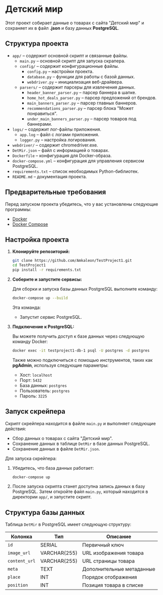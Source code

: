# Детский мир

Этот проект собирает данные о товарах с сайта "Детский мир" и сохраняет их в файл **.json** и базу данных **PostgreSQL**.

## Структура проекта

- `app/` – содержит основной скрипт и связанные файлы.
  - `main.py` – основной скрипт для запуска скрапера.
  - `config/` – содержит конфигурационные файлы.
    - `config.py` – настройки проекта.
    - `database.py` – функции для работы с базой данных.
    - `webdriver.py` – инициализация веб-драйвера.
  - `parsers/` – содержит парсеры для извлечения данных.
    - `header_banner_parser.py` – парсер баннера в шапке.
    - `home_hot_deals_parser.py` – парсер предложений от брендов.
    - `main_banners_parser.py` – парсер главных баннеров.
    - `recommendations_parser.py` – парсер блока "Может понравиться".
    - `under_main_banners_parser.py` – парсер товаров под баннерами.
- `logs/` – содержит лог-файлы приложения.
  - `app.log` – файл с логами приложения.
  - `logger.py` – настройка логирования.
- `webdriver/` – содержит chromedriver.exe.
- `DetMir.json` – файл с информацией о товарах.
- `Dockerfile` – конфигурация для Docker-образа.
- `docker-compose.yml` – конфигурация для управления сервисом PostgreSQL.
- `requirements.txt` – список необходимых Python-библиотек.
- `README.md` – документация проекта.


## Предварительные требования

Перед запуском проекта убедитесь, что у вас установлены следующие программы:

- [Docker](https://www.docker.com/)
- [Docker Compose](https://docs.docker.com/compose/)

## Настройка проекта

1. **Клонируйте репозиторий:**

   ```bash
   git clone https://github.com/Amkaleon/TestProject1.git
   cd TestProject1
   pip install -r requirements.txt
   ```

2. **Соберите и запустите сервисы:**

   Для сборки и запуска базы данных PostgreSQL выполните команду:

   ```bash
   docker-compose up --build
   ```

   Эта команда:
   - Запустит сервис PostgreSQL.

3. **Подключение к PostgreSQL:**

   Вы можете получить доступ к базе данных через следующую команду Docker:

   ```bash
   docker exec -it testproject1-db-1 psql -U postgres -d postgres
   ```

   Также можно подключиться с помощью инструментов, таких как **pgAdmin**, используя следующие параметры:
   - Хост: `localhost`
   - Порт: `5432`
   - База данных: `postgres`
   - Пользователь: `postgres`
   - Пароль: `3225`

## Запуск скрейпера

Скрипт скрейпера находится в файле `main.py` и выполняет следующие действия:

- Сбор данных о товарах с сайта "Детский мир".
- Сохранение данных в таблице `DetMir` в базе данных PostgreSQL.
- Сохранение данных в файле `DetMir.json`.

Для запуска скрейпера:

1. Убедитесь, что база данных работает:

   ```bash
   docker-compose up
   ```

2. После запуска скрипта станет доступна запись данных в базу PostgreSQL. 
   Затем откройте файл `main.py`, который находится в директории `app/`, и запустите скрипт.


## Структура базы данных

Таблица `DetMir` в PostgreSQL имеет следующую структуру:

| Колонка       | Тип        | Описание                              |
|---------------|------------|---------------------------------------|
| `id`          | SERIAL     | Первичный ключ                        |
| `image_url`   | VARCHAR(255)| URL изображения товара                |
| `content_url` | VARCHAR(255)| URL страницы товара                   |
| `meta`        | TEXT       | Дополнительные метаданные             |
| `place`       | INT        | Порядок отображения                   |
| `position`    | INT        | Позиция товара в списке               |
